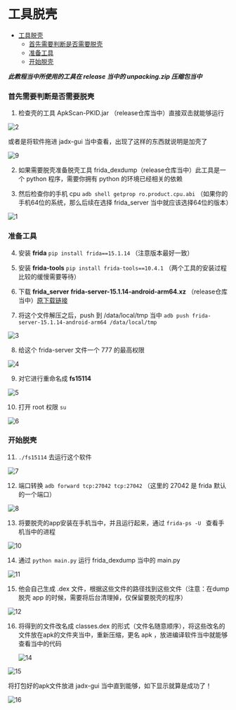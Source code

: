 # 工具脱壳

- [工具脱壳](#工具脱壳)
    - [首先需要判断是否需要脱壳](#首先需要判断是否需要脱壳)
    - [准备工具](#准备工具)
    - [开始脱壳](#开始脱壳)



***此教程当中所使用的工具在 release 当中的 unpacking.zip 压缩包当中***



### 首先需要判断是否需要脱壳

1. 检查壳的工具 ApkScan-PKID.jar （release仓库当中）直接双击就能够运行

![2](media/2.png)



或者是将软件拖进 jadx-gui 当中查看，出现了这样的东西就说明是加壳了

![9](media/9.png)





2. 如果需要脱壳准备脱壳工具 frida_dexdump（release仓库当中）此工具是一个 python 程序，需要你拥有 python 的环境已经相关的依赖



3. 然后检查你的手机 cpu   `adb shell getprop ro.product.cpu.abi` （如果你的手机64位的系统，那么后续在选择 frida_server 当中就应该选择64位的版本）

![1](media/1.png)



### 准备工具  

4. 安装 **frida** `pip install frida==15.1.14` （注意版本最好一致）

5. 安装 **frida-tools**  `pip install frida-tools==10.4.1` （两个工具的安装过程比较的缓慢需要等待）

   

6. 下载 **frida_server**  **frida-server-15.1.14-android-arm64.xz** （release仓库当中）[原下载链接](https://github.com/frida/frida/releases/tag/15.1.14) 

7. 将这个文件解压之后，push 到 /data/local/tmp 当中 `adb push frida-server-15.1.14-android-arm64 /data/local/tmp`

![3](media/3.png)



8. 给这个 frida-server 文件一个 777 的最高权限

![4](media/4.png)



9. 对它进行重命名成  **fs15114**

![5](media/5.png)



10. 打开 root 权限 `su` 

![6](media/6.png)



### 开始脱壳  

11. `./fs15114` 去运行这个软件

![7](media/7.png)



12. 端口转换 `adb forward tcp:27042 tcp:27042` （这里的 27042 是 frida 默认的一个端口）

![8](media/8.png)



13. 将要脱壳的app安装在手机当中，并且运行起来，通过 `frida-ps -U ` 查看手机当中的进程

![10](media/10.png)



14. 通过 `python main.py` 运行 frida_dexdump 当中的 main.py 

![11](media/11.png)



15. 他会自己生成 .dex 文件，根据这些文件的路径找到这些文件（注意：在dump脱壳 app 的时候，需要将后台清理掉，仅保留要脱壳的程序）

![12](media/12.png)



16. 将得到的文件改名成 classes.dex 的形式（文件名随意顺序），将这些改名的文件放在apk的文件夹当中，重新压缩，更名 apk ，放进编译软件当中就能够查看当中的代码

    ![14](media/14.png)

![15](media/15.png)



将打包好的apk文件放进 jadx-gui 当中直到能够，如下显示就算是成功了！

![16](media/16.png)